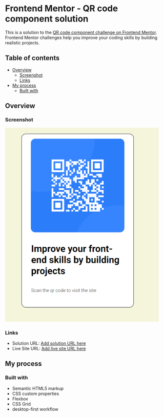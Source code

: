 # Frontend Mentor - QR code component solution

This is a solution to the [QR code component challenge on Frontend Mentor](https://www.frontendmentor.io/challenges/qr-code-component-iux_sIO_H). Frontend Mentor challenges help you improve your coding skills by building realistic projects. 

## Table of contents

- [Overview](#overview)
  - [Screenshot](#screenshot)
  - [Links](#links)
- [My process](#my-process)
  - [Built with](#built-with)

## Overview

### Screenshot

![](./images/solution-ss.PNG)


### Links

- Solution URL: [Add solution URL here](https://github.com/AhmadMuhhamedsin/qrcodecomponentexample/tree/master)
- Live Site URL: [Add live site URL here](https://ahmadmuhhamedsin.github.io/qrcodecomponentexample/)

## My process

### Built with

- Semantic HTML5 markup
- CSS custom properties
- Flexbox
- CSS Grid
- desktop-first workflow






